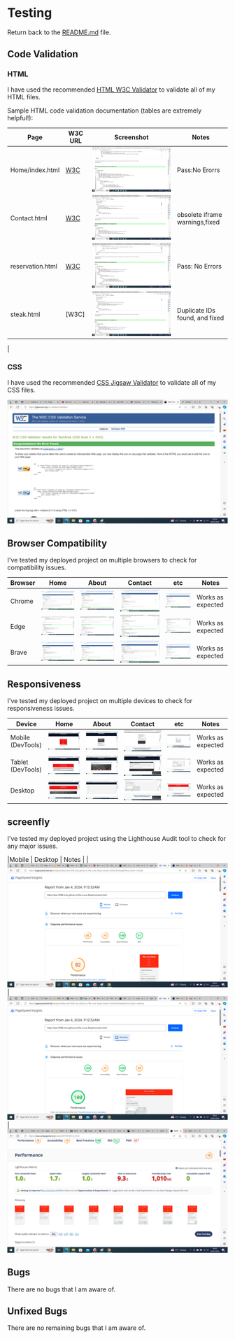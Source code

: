 # Testing

Return back to the [README.md](README.md) file.




## Code Validation
### HTML

I have used the recommended [HTML W3C Validator](https://validator.w3.org) to validate all of my HTML files.



Sample HTML code validation documentation (tables are extremely helpful!):



| Page | W3C URL | Screenshot | Notes |
| --- | --- | --- | --- |
| Home/index.html | [W3C](https://validator.w3.org/nu/?doc=https%3A%2F%2Fben1998-hub.github.io%2FWe-Love-Steak%2Findex.html) | ![screenshot](documentation/index.html.png) | Pass:No Erorrs|
| Contact.html | [W3C](https://validator.w3.org/nu/?doc=https%3A%2F%2Fben1998-hub.github.io%2FWe-Love-Steak%2Fcontact.html) | ![screenshot](documentation/contact.html.png) | obsolete iframe warnings,fixed |
| reservation.html | [W3C](https://validator.w3.org/nu/?doc=https%3A%2F%2Fben1998-hub.github.io%2FWe-Love-Steak%2Fquiz.html) | ![screenshot](documentation/reservation.html.png) | Pass: No Errors |
| steak.html | [W3C] | ![screenshot](documentation/steak.html.png) | Duplicate IDs found, and fixed |
|


### CSS

I have used the recommended [CSS Jigsaw Validator](https://jigsaw.w3.org/css-validator) to validate all of my CSS files.

![screenshoot](documentation/style.css.png)






## Browser Compatibility




I've tested my deployed project on multiple browsers to check for compatibility issues.

| Browser | Home | About | Contact | etc | Notes |
| --- | --- | --- | --- | --- | --- |
| Chrome | ![screenshot](documentation/chrome.index.png) | ![screenshot](documentation/chrome.steak.png) | ![screenshot](documentation/chrome.contact.png) | ![screenshot](documentation/chrome.reservation.png) | Works as expected |
| Edge | ![screenshot](documentation/index.html.png) | ![screenshot](documentation/reservation.html.png) | ![screenshot](documentation/steak.html.png) | ![screenshot](documentation/contact.html.png) | Works as expected |
| Brave |![screenshot](documentation/brave.index.png) | ![screenshot](documentation/brave.steak.png) | ![screenshot](documentation/brave.contact.png) | ![screenshot](documentation/brave.reservation.png) | Works as expected |




## Responsiveness



I've tested my deployed project on multiple devices to check for responsiveness issues.

| Device | Home | About | Contact | etc | Notes |
| --- | --- | --- | --- | --- | --- |
| Mobile (DevTools) | ![screenshot](documentation/mobile.page.png) | ![screenshot](documentation/moblie.page2.png) | ![screenshot](documentation/moblie.page.3.png) | ![screenshot](documentation/moblie.page4.png) | Works as expected |
| Tablet (DevTools) | ![screenshot](documentation/tablet.page.png) | ![screenshot](documentation/tablet.page2.png) | ![screenshot](documentation/tablet.page.3.png) | ![screenshot](documentation/tablet.page4.png) | Works as expected |
| Desktop | ![screenshot](documentation/desktop.page.png) | ![screenshot](documentation/desktop.page2.png) | ![screenshot](documentation/desktop.page3.png) | ![screenshot](documentation/desktop.page4.png) | Works as expected |



## screenfly




I've tested my deployed project using the Lighthouse Audit tool to check for any major issues.

|Mobile | Desktop | Notes |
|![screenshot](documentation/moblie.test.png)
|![screenshot](documentation/tablet.test.png)
|![screenshot](documentation/desktop.test.png)


## Bugs
There are no bugs that I am aware of.


## Unfixed Bugs

There are no remaining bugs that I am aware of.


